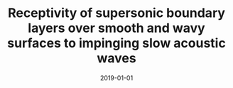 ---
title: "Receptivity of supersonic boundary layers over smooth and wavy surfaces to impinging slow acoustic waves"
collection: publications
permalink: /publication/2019-receptivity
date: 2019-01-01
venue: 'J. Fluid Mech.'
link: 'https://doi.org/10.1017/jfm.2019.388'
citation: 'Hernández, C. G. and Wu, X. 2019. &quot;Receptivity of supersonic boundary layers over smooth and
wavy surfaces to impinging slow acoustic waves.&quot; <i>J. Fluid Mech.</i> 872, 849-888. doi:10.1017/jfm.2019.388'
---